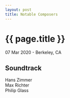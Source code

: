 ```yaml
---
layout: post
title: Notable Composers
---
```


{{ page.title }}
================

<p class="meta">07 Mar 2020 - Berkeley, CA</p>

## Soundtrack
Hans Zimmer  
Max Richter  
Philip Glass